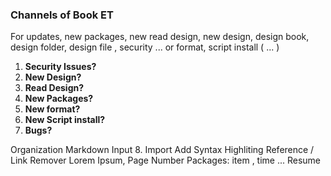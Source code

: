 ### Channels of Book ET 
For updates, new packages, new read design, new design, design book, design folder, design file , security ... or format, script install ( ... ) 

   1. **Security Issues?**  
   2. **New Design?** 
   3. **Read Design?** 
   4. **New Packages?** 
   5. **New format?** 
   6. **New Script install?** 
   7. **Bugs?**  


  Organization Markdown Input
   8. Import 
Add Syntax Highliting
Reference / Link
Remover Lorem Ipsum, Page Number
Packages: item , time ... 
Resume 
